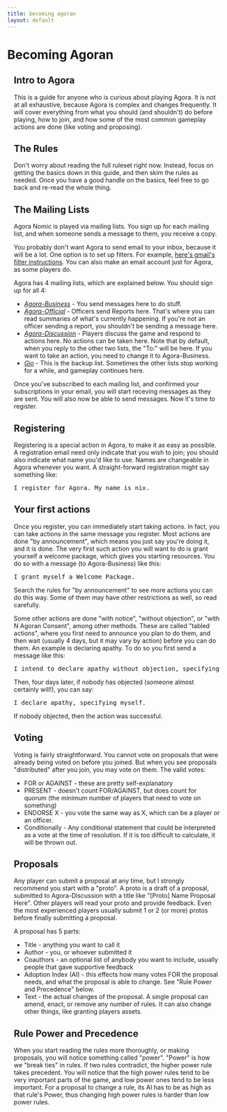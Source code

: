 ```yaml
---
title: becoming agoran
layout: default
---
```


<div id="Welcome" class="content">
<h1>Becoming Agoran</h1>
<div class="col-content" style="padding-left:3%; padding-right:3%">
<h2>Intro to Agora</h2>

<p>This is a guide for anyone who is curious about playing Agora. It is not at all exhaustive, because Agora is complex and changes frequently. It will cover everything from what you should (and shouldn't) do before playing, how to join, and how some of the most common gameplay actions are done (like voting and proposing).

<h2>The Rules</h2>
<p>Don't worry about reading the full ruleset right now. Instead, focus on getting the basics down in this guide, and then skim the rules as needed. Once you have a good handle on the basics, feel free to go back and re-read the whole thing.

<h2>The Mailing Lists</h2>
<p>Agora Nomic is played via mailing lists. You sign up for each mailing list, and when someone sends a message to them, you receive a copy.<p>

<p>You probably don't want Agora to send email to your inbox, because it will be a lot. One option is to set up filters. For example, <a href="https://support.google.com/mail/answer/6579?hl=en">here's gmail's filter instructions</a>. You can also make an email account just for Agora, as some players do.</p>

<p>Agora has 4 mailing lists, which are explained below. You should sign up for all 4:<p>

<ul>
<li><em><a href="http://www.agoranomic.org/cgi-bin/mailman/listinfo/agora-business">Agora-Business</a></em> - You send messages here to do stuff.</li>

<li><em><a href="http://www.agoranomic.org/cgi-bin/mailman/listinfo/agora-official">Agora-Official</a></em> - Officers send Reports here. That's where you can read summaries of what's currently happening. If you're not an officer sending a report, you shouldn't be sending a message here.</li>

<li><em><a href="http://www.agoranomic.org/cgi-bin/mailman/listinfo/agora-discussion">Agora-Discussion</a></em> - Players discuss the game and respond to actions here. No actions can be taken here. Note that by default, when you reply to the other two lists, the "To:" will be here. If you want to take an action, you need to change it to Agora-Business.</li>

<li><em><a href="https://agoranomic.groups.io/g/main/join">Gio</a></em> - This is the backup list. Sometimes the other lists stop working for a while, and gameplay continues here.</li>
</ul>

<p>Once you've subscribed to each mailing list, and confirmed your subscriptions in your email, you will start receving messages as they are sent. You will also now be able to send messages. Now it's time to register.</p>

<h2>Registering</h2>

<p>Registering is a special action in Agora, to make it as easy as possible. A registration email need only indicate that you wish to join; you should also indicate what name you'd like to use. Names are changeable in Agora whenever you want. A straight-forward registration might say something like:</p>

<pre>I register for Agora. My name is nix.</pre>

<h2>Your first actions</h2>

<p>Once you register, you can immediately start taking actions. In fact, you can take actions in the same message you register. Most actions are done "by announcement", which means you just say you're doing it, and it is done. The very first such action you will want to do is grant yourself a welcome package, which gives you starting resources. You do so with a message (to Agora-Business) like this:</p>

<pre>I grant myself a Welcome Package.</pre>

<p>Search the rules for "by announcement" to see more actions you can do this way. Some of them may have other restrictions as well, so read carefully.</p>

<p>Some other actions are done "with notice", "without objection", or "with N Agoran Consent", among other methods. These are called "tabled actions", where you first need to announce you plan to do them, and then wait (usually 4 days, but it may vary by action) before you can do them. An example is declaring apathy. To do so you first send a message like this:</p>

<pre>I intend to declare apathy without objection, specifying myself.</pre>

<p>Then, four days later, if nobody has objected (someone almost certainly will!), you can say:</p>

<pre>I declare apathy, specifying myself.</pre>

<p>If nobody objected, then the action was successful.</p>

<h2>Voting</h2>

<p>Voting is fairly straightforward. You cannot vote on proposals that were already being voted on before you joined. But when you see proposals "distributed" after you join, you may vote on them. The valid votes:</p>

<ul>
<li>FOR or AGAINST - these are pretty self-explanatory</li>

<li>PRESENT - doesn't count FOR/AGAINST, but does count for quorum (the minimum number of players that need to vote on something)</li>
  
<li>ENDORSE X - you vote the same way as X, which can be a player or an officer.</li>

<li>Conditionally - Any conditional statement that could be interpreted as a vote at the time of resolution. If it is too difficult to calculate, it will be thrown out.</li>
</ul>

<h2>Proposals</h2>

<p>Any player can submit a proposal at any time, but I strongly recommend you start with a "proto". A proto is a draft of a proposal, submitted to Agora-Discussion with a title like "[Proto] Name Proposal Here". Other players will read your proto and provide feedback. Even the most experienced players usually submit 1 or 2 (or more) protos before finally submitting a proposal.</p>

<p>A proposal has 5 parts:

<ul>
<li>Title - anything you want to call it</li>

<li>Author - you, or whoever submitted it</li>

<li>Coauthors - an optional list of anybody you want to include, usually people that gave supportive feedback</li>

<li>Adoption Index (AI) - this effects how many votes FOR the proposal needs, and what the proposal is able to change. See "Rule Power and Precedence" below.</li>

<li>Text - the actual changes of the proposal. A single proposal can amend, enact, or remove any number of rules. It can also change other things, like granting players assets.</li>
</ul>

<h2>Rule Power and Precedence</h2>

<p>When you start reading the rules more thoroughly, or making proposals, you will notice something called "power". "Power" is how we "break ties" in rules. If two rules contradict, the higher power rule takes precedent. You will notice that the high power rules tend to be very important parts of the game, and low power ones tend to be less important. For a proposal to change a rule, its AI has to be as high as that rule's Power, thus changing high power rules is harder than low power rules.</p>
